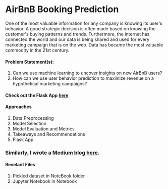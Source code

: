 # AirBnB Booking Prediction 

One of the most valuable information for any company is knowing its user's behavior. A good strategic decision is often made based on knowing the customer's buying patterns and trends. Furthermore, the internet has connected the world and our data is being shared and used for every marketing campaign that is on the web. Data has became the most valuable commodity in the 21st century.


#### Problem Statement(s):
1. Can we use machine learning to uncover insights on new AirBnB users? 
2. How can we use user behavior prediction to maximize revenue on a hypothetical marketing campaigns?

#### Check out the Flask App [here](https://fake-airbnb-webapp.herokuapp.com/predict)

#### Approaches

1. Data Preprocessing 
2. Model Selection
3. Model Evaluation and Metrics
4. Takeaways and Recommendations
5. Flask App

### Similarly, I wrote a Medium blog [here](https://towardsdatascience.com/new-airbnb-user-booking-prediction-using-machine-learning-874836bff403?).

#### Revelant Files
1. Pickled dataset in NoteBook folder
2. Jupyter Notebook in Notebook



